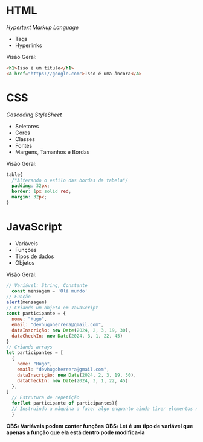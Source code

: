 # HTML
*Hypertext Markup Language*

- Tags
- Hyperlinks 

Visão Geral:
```HTML
<h1>Isso é um título</h1>
<a href="https://google.com">Isso é uma âncora</a>
```
# CSS
*Cascading StyleSheet*

- Seletores
- Cores
- Classes
- Fontes
- Margens, Tamanhos e Bordas

Visão Geral:
```CSS
table{
  /*Alterando o estilo das bordas da tabela*/
  padding: 32px;
  border: 1px solid red;
  margin: 32px;
}
```

# JavaScript

- Variáveis
- Funções
- Tipos de dados
- Objetos 

Visão Geral:
```js
// Variável: String, Constante
  const mensagem = 'Olá mundo'
// Função
alert(mensagem)
// Criando um objeto em JavaScript
const participante = {
  nome: "Hugo",
  email: "devhugoherrera@gmail.com",
  dataInscrição: new Date(2024, 2, 3, 19, 30),
  dataCheckIn: new Date(2024, 3, 1, 22, 45) 
}
// Criando arrays
let participantes = [
  {
    nome: "Hugo",
    email: "devhugoherrera@gmail.com",
    dataInscrição: new Date(2024, 2, 3, 19, 30),
    dataCheckIn: new Date(2024, 3, 1, 22, 45)
  },
]
  // Estrutura de repetição
  for(let participante of participantes){
  // Instruindo a máquina a fazer algo enquanto ainda tiver elementos na lista "participantes"
  }
```
**OBS: Variáveis podem conter funções**
**OBS: Let é um tipo de variável que apenas a função que ela está dentro pode modifica-la**